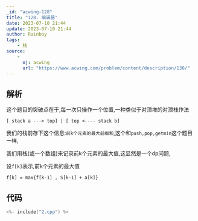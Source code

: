 ```yaml
---
_id: "acwing-128"
title: "128. 编辑器"
date: 2023-07-10 21:44
update: 2023-07-10 21:44
author: Rainboy
tags: 
    - 栈
source: 
    - 
      oj: acwing
      url: "https://www.acwing.com/problem/content/description/130/"
---
```


## 解析


这个题目的突破点在于,每一次只操作一个位置,一种类似于对顶堆的对顶栈作法

```
[ stack a ---> top] | [ top <---- stack b]
```

我们的栈前存下这个信息:`前k个元素的最大前缀和`,这个和`push,pop,getmin`这个题目一样,

我们用栈(或一个数组)来记录前k个元素的最大值,这显然是一个dp问题,

设`f[k]`表示,前k个元素的最大值

```
f[k] = max{f[k-1] , S[k-1] + a[k]}
```
## 代码

```c
<%- include("2.cpp") %>
```
